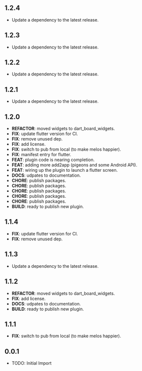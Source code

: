 ## 1.2.4

 - Update a dependency to the latest release.

## 1.2.3

 - Update a dependency to the latest release.

## 1.2.2

 - Update a dependency to the latest release.

## 1.2.1

 - Update a dependency to the latest release.

## 1.2.0

 - **REFACTOR**: moved widgets to dart_board_widgets.
 - **FIX**: update flutter version for CI.
 - **FIX**: remove unused dep.
 - **FIX**: add license.
 - **FIX**: switch to pub from local (to make melos happier).
 - **FIX**: manifest entry for flutter.
 - **FEAT**: plugin code is nearing completion.
 - **FEAT**: adding more add2app (pigeons and some Android API).
 - **FEAT**: wiring up the plugin to launch a flutter screen.
 - **DOCS**: udpates to documentation.
 - **CHORE**: publish packages.
 - **CHORE**: publish packages.
 - **CHORE**: publish packages.
 - **CHORE**: publish packages.
 - **CHORE**: publish packages.
 - **BUILD**: ready to publish new plugin.

## 1.1.4

 - **FIX**: update flutter version for CI.
 - **FIX**: remove unused dep.

## 1.1.3

 - Update a dependency to the latest release.

## 1.1.2

 - **REFACTOR**: moved widgets to dart_board_widgets.
 - **FIX**: add license.
 - **DOCS**: udpates to documentation.
 - **BUILD**: ready to publish new plugin.

## 1.1.1

 - **FIX**: switch to pub from local (to make melos happier).

## 0.0.1

* TODO: Initial Import
